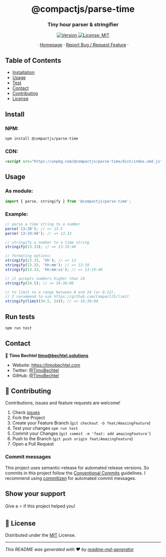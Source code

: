 <h1 align="center">@compactjs/parse-time</h1>
<h3 align="center">Tiny hour parser & stringifier</h3>
<p align="center">
  <a href="https://www.npmjs.com/package/@compactjs/parse-time" target="_blank">
    <img alt="Version" src="https://img.shields.io/npm/v/@compactjs/parse-time.svg">
  </a>
  <a href="https://github.com/CompactJS/parse-time/blob/main/LICENSE" target="_blank">
    <img alt="License: MIT" src="https://img.shields.io/github/license/CompactJS/parse-time" />
  </a>
</p>
<p align="center">
  ·
  <a href="https://github.com/CompactJS/parse-time#readme">Homepage</a>
  ·
  <a href="https://github.com/CompactJS/parse-time/issues">Report Bug / Request Feature</a>
  ·
</p>

## Table of Contents

- [Installation](#Install)
- [Usage](#usage)
- [Test](#run-tests)
- [Contact](#contact)
- [Contributing](#Contributing)
- [License](#license)

## Install

### NPM:

```sh
npm install @compactjs/parse-time
```

### CDN:

```html
<script src="https://unpkg.com/@compactjs/parse-time/dist/index.umd.js"></script>
```

## Usage

### As module:

```javascript
import { parse, stringify } from '@compactjs/parse-time';
```

### Example:

```javascript
// parse a time string to a number
parse('13:30'); // => 13.5
parse('13:19:48'); // => 13.33

// stringify a number to a time string
stringify(13.33); // => 13:19:48

// formating options:
stringify(13.33, 'hh'); // => 13
stringify(13.33, 'hh:mm'); // => 13:19
stringify(13.33, 'hh:mm:ss'); // => 13:19:48

// it accepts numbers higher than 24
stringify(34.5); // => 34:30:00

// to limit to a range between 0 and 24 (or 0-12),
// I recommend to use https://github.com/CompactJS/limit
stringify(limit(34.5, 24)); // => 10:30:00
```

## Run tests

```sh
npm run test
```

## Contact

👤 **Timo Bechtel <timo@bechtel.solutions>**

- Website: https://timobechtel.com
- Twitter: [@TimoBechtel](https://twitter.com/TimoBechtel)
- GitHub: [@TimoBechtel](https://github.com/TimoBechtel)

## 🤝 Contributing

Contributions, issues and feature requests are welcome!<br />

1. Check [issues](<%= issuesUrl %>)
1. Fork the Project
1. Create your Feature Branch (`git checkout -b feat/AmazingFeature`)
1. Test your changes `npm run test`
1. Commit your Changes (`git commit -m 'feat: add amazingFeature'`)
1. Push to the Branch (`git push origin feat/AmazingFeature`)
1. Open a Pull Request

### Commit messages

This project uses semantic-release for automated release versions. So commits in this project follow the [Conventional Commits](https://www.conventionalcommits.org/en/v1.0.0-beta.2/) guidelines. I recommend using [commitizen](https://github.com/commitizen/cz-cli) for automated commit messages.

## Show your support

Give a ⭐️ if this project helped you!

## 📝 License

Distributed under the [MIT](https://github.com/CompactJS/parse-time/blob/main/LICENSE) License.

---

_This README was generated with ❤️ by [readme-md-generator](https://github.com/kefranabg/readme-md-generator)_
